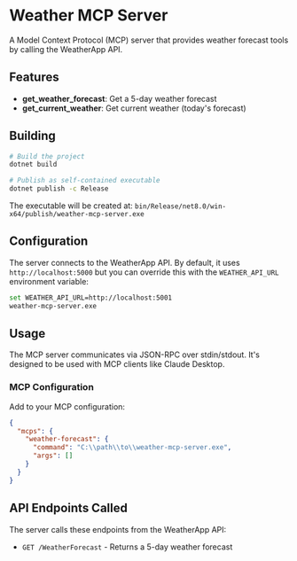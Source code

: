 # Weather MCP Server

A Model Context Protocol (MCP) server that provides weather forecast tools by calling the WeatherApp API.

## Features

- **get_weather_forecast**: Get a 5-day weather forecast
- **get_current_weather**: Get current weather (today's forecast)

## Building

```bash
# Build the project
dotnet build

# Publish as self-contained executable
dotnet publish -c Release
```

The executable will be created at: `bin/Release/net8.0/win-x64/publish/weather-mcp-server.exe`

## Configuration

The server connects to the WeatherApp API. By default, it uses `http://localhost:5000` but you can override this with the `WEATHER_API_URL` environment variable:

```bash
set WEATHER_API_URL=http://localhost:5001
weather-mcp-server.exe
```

## Usage

The MCP server communicates via JSON-RPC over stdin/stdout. It's designed to be used with MCP clients like Claude Desktop.

### MCP Configuration

Add to your MCP configuration:

```json
{
  "mcps": {
    "weather-forecast": {
      "command": "C:\\path\\to\\weather-mcp-server.exe",
      "args": []
    }
  }
}
```

## API Endpoints Called

The server calls these endpoints from the WeatherApp API:

- `GET /WeatherForecast` - Returns a 5-day weather forecast